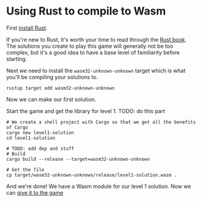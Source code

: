 # Using Rust to compile to Wasm

First [install Rust][install-rust].

If you're new to Rust, it's worth your time to read through the [Rust book][rust-book].  The solutions you create to play this game will generally not be too complex, but it's a good idea to have a base level of familiarity before starting.

Next we need to install the `wasm32-unknown-unknown` target which is what you'll be compiling your solutions to.

```
rustup target add wasm32-unknown-unknown
```

Now we can make our first solution.

Start the game and get the library for level 1. TODO: do this part

```shell
# We create a shell project with Cargo so that we get all the benefits of Cargo
cargo new level1-solution
cd level1-solution

# TODO: add dep and stuff
# Build
cargo build --release --target=wasm32-unknown-unknown

# Get the file
cp target/wasm32-unknown-unknown/release/level1-solution.wasm .
```

And we're done!  We have a Wasm module for our level 1 solution.  Now we can [give it to the game][loading-wasm-modules]

[install-rust]: https://www.rust-lang.org/tools/install
[rust-book]: https://doc.rust-lang.org/book/
[loading-wasm-modules]: ../loading-wasm-modules.md